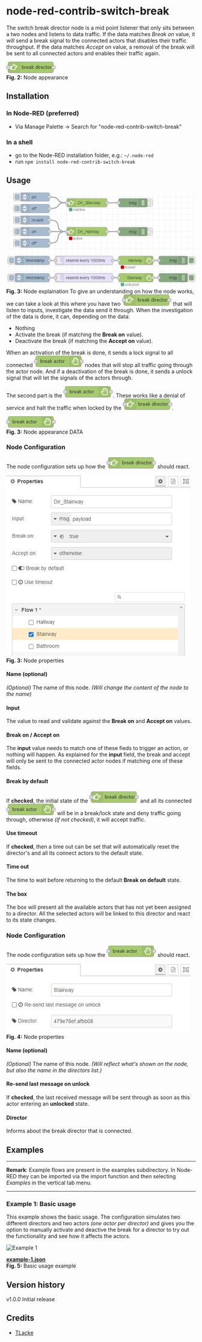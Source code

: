 # node-red-contrib-switch-break
The switch break director node is a mid point listener that only sits between a two nodes and listens to data traffic.
If the data matches *Break on* value, it will send a break signal to the connected actors that disables their traffic throughput.
If the data matches *Accept on* value, a removal of the break will be sent to all connected actors and enables their traffic again.

![node-appearance](assets/sb_dir_node-appearance.png "Node appearance")  
**Fig. 2:** Node appearance

<a name="installation"></a>
## Installation

<a name="installation_in_node-red"></a>
### In Node-RED (preferred)
* Via Manage Palette -> Search for "node-red-contrib-switch-break"

<a name="installation_in_a_shell"></a>
### In a shell
* go to the Node-RED installation folder, e.g.: `~/.node-red`
* run `npm install node-red-contrib-switch-break`

<a name="usage"></a>
## Usage

![node-explain](assets/sb_explain_large.png "Node explaination")<br>
**Fig. 3:** Node explaination
To give an understanding on how the node works, we can take a look at this where you have two <img src="assets/sb_dir_node-appearance.png" title="break director"/> that will listen to inputs, investigate the data send it through. When the investigation of the data is done, it can, depending on the data:
* Nothing
* Activate the break (if matching the **Break on** value).
* Deactivate the break (if matching the **Accept on** value).

When an activation of the break is done, it sends a lock signal to all connected <img src="assets/sb_act_node-appearance.png" title="break actor"/> nodes that will stop all traffic going through the actor node. And if a deactivation of the break is done, it sends a unlock signal that will let the signals of the actors through.

The second part is the <img src="assets/sb_act_node-appearance.png" title="break actor"/>. These works like a denial of service and halt the traffic when locked by the <img src="assets/sb_dir_node-appearance.png" title="break director"/>.

![node-appearance](assets/sb_act_node-appearance.png "Node appearance")  
**Fig. 3:** Node appearance
DATA

<a name="node_configuration"></a>
### Node Configuration
The node configuration sets up how the <img src="assets/sb_dir_node-appearance.png" title="break director"/> should react.

![node-settings](assets/sb_dir_node-settings.png "Node properties")  
**Fig. 3:** Node properties

#### Name (optional)
*(Optional)* The name of this node. *(Will change the content of the node to the name)*

#### Input
The value to read and validate against the **Break on** and **Accept on** values.

#### Break on  / Accept on
The **input** value needs to match one of these fieds to trigger an action, or nothing will happen.
As explained for the **input** field, the break and accept will only be sent to the connected actor nodes if matching one of these fields.

#### Break by default
If **checked**, the initial state of the <img src="assets/sb_dir_node-appearance.png" title="break director"/> and all its connected <img src="assets/sb_act_node-appearance.png" title="break actor"/> will be in a break/lock state and deny traffic going through, otherwise *(if not checked)*, it will accept traffic.

#### Use timeout
If **checked**, then a time out can be set that will automatically reset the director's and all its connect actors to the default state.

#### Time out
The time to wait before returning to the default **Break on default** state.

#### The box
The box will present all the available actors that has not yet been assigned to a director.
All the selected actors will be linked to this director and react to its state changes.



### Node Configuration
The node configuration sets up how the <img src="assets/sb_act_node-appearance.png" title="break actor"/> should react.

![node-settings](assets/sb_act_node-settings.png "Node properties")  
**Fig. 4:** Node properties

#### Name (optional)
*(Optional)* The name of this node. *(Will reflect what's shown on the node, but also the name in the directors list.)*

#### Re-send last message on unlock
If **checked**, the last received message will be sent through as soon as this actor entering an <b>unlocked</b> state.

#### Director
Informs about the break director that is connected.



<a name="examples"></a>
## Examples
***
**Remark**: Example flows are present in the examples subdirectory. In Node-RED they can be imported via the import function and then selecting *Examples* in the vertical tab menu.
***

<a name="example1"></a>
### Example 1: Basic usage
This example shows the basic usage.
The configuration simulates two different directors and two actors *(one actor per director)* and gives you the option to manually activate and deactive the break for a director to try out the functionality and see how it affects the actors.

<img src="assets/sb_example-1.png" title="Example 1" width="537" />

[**example-1.json**](examples/example-1.json)  
**Fig. 5:** Basic usage example



## Version history
v1.0.0 Initial release

## Credits
- [TLacke](https://github.com/TLacke)